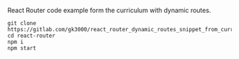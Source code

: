 React Router code example form the curriculum with dynamic routes. 

```
git clone https://gitlab.com/gk3000/react_router_dynamic_routes_snippet_from_curriculum.git
cd react-router
npm i 
npm start
```